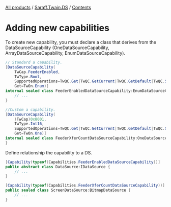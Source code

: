 [All products](../../) / [Saraff.Twain.DS](../) / [Contents](./index.md)
# Adding new capabilities
To create new capability, you must declare a class that derives from the DataSourceCapability (OneDataSourceCapability<TValue>, ArrayDataSourceCapability<TValue>, EnumDataSourceCapability<TValue>).

```c#
// Standard a capability.
[DataSourceCapability(
    TwCap.FeederEnabled, 
    TwType.Bool, 
    SupportedOperations=TwQC.Get|TwQC.GetCurrent|TwQC.GetDefault|TwQC.Set|TwQC.Reset, 
    Get=TwOn.Enum)]
internal sealed class FeederEnabledDataSourceCapability:EnumDataSourceCapability<bool> {
    // ...
}
```

```c#
//Custom a capability.
[DataSourceCapability(
    (TwCap)0x8001, 
    TwType.Int16, 
    SupportedOperations=TwQC.Get|TwQC.GetCurrent|TwQC.GetDefault|TwQC.Set, 
    Get=TwOn.One)]
internal sealed class FeederXferCountDataSourceCapability:OneDataSourceCapability<short> {
}
```

Define relationship the capability to a DS.

```c#
[Capability(typeof(Capabilities.FeederEnabledDataSourceCapability))]
public abstract class DataSource:IDataSource {
    // ...
}
```

```c#
[Capability(typeof(Capabilities.FeederXferCountDataSourceCapability))]
public sealed class ScreenDataSource:BitmapDataSource {
    // ...
}
```